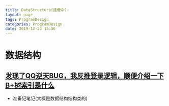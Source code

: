 ```yaml
---
title: DataStructure(连载中)
layout: page
tags: ProgramDesign
categories: ProgramDesign
date: 2019-12-23 15:56
---
```

# __数据结构__

## __[发现了QQ逆天BUG，我反推登录逻辑，顺便介绍一下B+树索引是什么](https://www.bilibili.com/video/av80236048)__
- 准备记笔记(大概是数据结构结构类的)